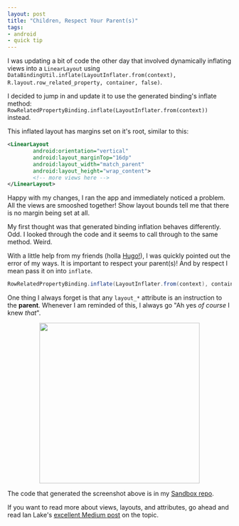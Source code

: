 ```yaml
---
layout: post
title: "Children, Respect Your Parent(s)"
tags:
- android
- quick tip
---
```

I was updating a bit of code the other day that involved dynamically inflating views into a `LinearLayout` using `DataBindingUtil.inflate(LayoutInflater.from(context), R.layout.row_related_property, container, false)`.

I decided to jump in and update it to use the generated binding's inflate method: `RowRelatedPropertyBinding.inflate(LayoutInflater.from(context))` instead.

This inflated layout has margins set on it's root, similar to this:
```xml
<LinearLayout
        android:orientation="vertical"
        android:layout_marginTop="16dp"
        android:layout_width="match_parent"
        android:layout_height="wrap_content">
        <!-- more views here -->
</LinearLayout>
```

Happy with my changes, I ran the app and immediately noticed a problem. All the views are smooshed together! Show layout bounds tell me that there is no margin being set at all.

My first thought was that generated binding inflation behaves differently. Odd. I looked through the code and it seems to call through to the same method. Weird.

With a little help from my friends (holla [Hugo!](https://twitter.com/botteaap)), I was quickly pointed out the error of my ways. It is important to respect your parent(s)! And by respect I mean pass it on into `inflate`.

```java
RowRelatedPropertyBinding.inflate(LayoutInflater.from(context), container, false);
```

One thing I always forget is that any `layout_*` attribute is an instruction to the **parent**. Whenever I am reminded of this, I always go "Ah yes _of course_ I knew _that_".

<p style="text-align: center">
        <a href="https://imgur.com/AZpmBCR"><img src="https://i.imgur.com/AZpmBCR.png" height="360" /></a>
</p>

The code that generated the screenshot above is in my [Sandbox repo](https://github.com/zmdominguez/sdk_sandbox/pull/9/commits/b2d248fc81e56fa9bb81c0f19203698f3b0360ca).

If you want to read more about views, layouts, and attributes, go ahead and read Ian Lake's [excellent Medium post](https://medium.com/google-developers/layouts-attributes-and-you-9e5a4b4fe32c) on the topic.
